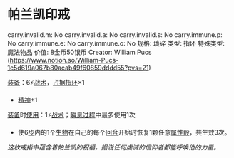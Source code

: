 # 帕兰凯印戒

carry.invalid.m: No
carry.invalid.a: No
carry.invalid.s: No
carry.immune.p: No
carry.immune.e: No
carry.immune.o: No
规格: 琐碎
类型: 指环
特殊类型: 魔法物品
价值: 8金币50银币
Creator: William Pucs (https://www.notion.so/William-Pucs-1c5d619a067b80acab49f60859dddd55?pvs=21)

<aside>

[装备](https://www.notion.so/1b3d619a067b80f99057fe3412922dd5?pvs=21)：6⚡️[战术](https://www.notion.so/1b3d619a067b8051b6eaffd160aee01c?pvs=21)，[占据](https://www.notion.so/1b3d619a067b8021ba8fe7cef8b96857?pvs=21)[指环](https://www.notion.so/1b3d619a067b8025bd6ec3766196a090?pvs=21)×1

- [精神](https://www.notion.so/1b3d619a067b800a8da5d96dd60be2b1?pvs=21)+1
</aside>

<aside>

[装备](https://www.notion.so/1b3d619a067b80f99057fe3412922dd5?pvs=21)时[使用](https://www.notion.so/1b3d619a067b80bbbbacd6817c707325?pvs=21)：1⚡️[战术](https://www.notion.so/1b3d619a067b8051b6eaffd160aee01c?pvs=21)；[瞬息过程](https://www.notion.so/1b3d619a067b80aaa52efa8a891fe3ad?pvs=21)中最多使用1次

- 使6[步](https://www.notion.so/1b3d619a067b800fb1cfe9f0ef45b9ef?pvs=21)内的1个[生物](https://www.notion.so/1b3d619a067b80d0bbe1d113bf20ff1f?pvs=21)在自己的每个[回合](https://www.notion.so/1b3d619a067b80d5b828fcef065cc971?pvs=21)开始时恢复1颗任意[属性骰](https://www.notion.so/1b3d619a067b80d2a1ebea63149d92fb?pvs=21)，共生效3次。
</aside>

*这枚戒指中蕴含着帕兰凯的祝福，据说任何虔诚的信仰者都能呼唤他的力量。*